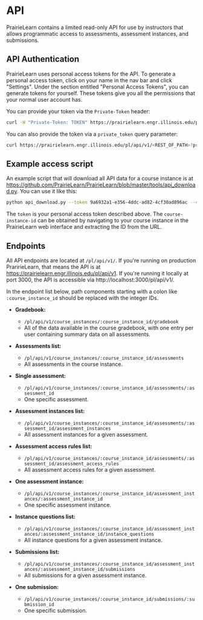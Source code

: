 # API

PrairieLearn contains a limited read-only API for use by instructors that
allows programmatic access to assessments, assessment instances, and
submissions.

## API Authentication

PrairieLearn uses personal access tokens for the API. To generate a personal
access token, click on your name in the nav bar and click "Settings". Under
the section entitled "Personal Access Tokens", you can generate tokens for
yourself. These tokens give you all the permissions that your normal user
account has.

You can provide your token via the `Private-Token` header:

```sh
curl -H "Private-Token: TOKEN" https://prairielearn.engr.illinois.edu/pl/api/v1/<REST_OF_PATH>
```

You can also provide the token via a `private_token` query parameter:

```sh
curl https://prairielearn.engr.illinois.edu/pl/api/v1/<REST_OF_PATH>?private_token=TOKEN
```

## Example access script

An example script that will download all API data for a course instance is at <https://github.com/PrairieLearn/PrairieLearn/blob/master/tools/api_download.py>. You can use it like this:

```sh
python api_download.py --token 9a6932a1-e356-4ddc-ad82-4cf30ad896ac --course-instance-id 29832 --output-dir tam212fa18
```

The `token` is your personal access token described above. The `course-instance-id` can be obtained by navigating to your course instance in the PrairieLearn web interface and extracting the ID from the URL.

## Endpoints

All API endpoints are located at `/pl/api/v1/`. If you're running on
production PraririeLearn, that means the API is at
https://prairielearn.engr.illinois.edu/pl/api/v1. If you're running it locally
at port 3000, the API is accessible via http://localhost:3000/pl/api/v1/.

In the endpoint list below, path components starting with a colon like
`:course_instance_id` should be replaced with the integer IDs.

* **Gradebook:**
    - `/pl/api/v1/course_instances/:course_instance_id/gradebook`
    - All of the data available in the course gradebook, with one entry per user containing summary data on all assessments.

* **Assessments list:**
    - `/pl/api/v1/course_instances/:course_instance_id/assessments`
    - All assessments in the course instance.

* **Single assessment:**
    - `/pl/api/v1/course_instances/:course_instance_id/assessments/:assessment_id`
    - One specific assessment.

* **Assessment instances list:**
    - `/pl/api/v1/course_instances/:course_instance_id/assessments/:assessment_id/assessment_instances`
    - All assessment instances for a given assessment.

* **Assessment access rules list:**
    - `/pl/api/v1/course_instances/:course_instance_id/assessments/:assessment_id/assessment_access_rules`
    - All assessment access rules for a given assessment.

* **One assessment instance:**
    - `/pl/api/v1/course_instances/:course_instance_id/assessment_instances/:assessment_instance_id`
    - One specific assessment instance.

* **Instance questions list:**
    - `/pl/api/v1/course_instances/:course_instance_id/assessment_instances/:assessment_instance_id/instance_questions`
    - All instance questions for a given assessment instance.

* **Submissions list:**
    - `/pl/api/v1/course_instances/:course_instance_id/assessment_instances/:assessment_instance_id/submissions`
    - All submissions for a given assessment instance.

* **One submission:**
    - `/pl/api/v1/course_instances/:course_instance_id/submissions/:submission_id`
    - One specific submission.
